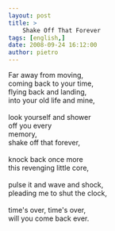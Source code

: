 ```yaml
---
layout: post
title: >
    Shake Off That Forever
tags: [english,]
date: 2008-09-24 16:12:00
author: pietro
---
```

Far away from moving,<br/>coming back to your time,<br/>flying back and landing,<br/>into your old life and mine,<br/><br/>look yourself and shower<br/>off you every<br/>memory,<br/>shake off that forever,<br/><br/>knock back once more<br/>this revenging little core,<br/><br/>pulse it and wave and shock,<br/>pleading me to shut the clock,<br/><br/>time's over, time's over,<br/>will you come back ever.
